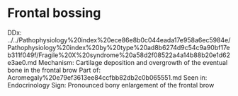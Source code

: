 # Frontal bossing

DDx: ../../Pathophysiology%20index%20ece86e8b0c044eada17e958a6ec5984e/Pathophysiology%20index%20by%20type%20ad8b6274d9c54c9a90bf17eb311f049f/Fragile%20X%20syndrome%20a58d2f08522a4a14b88b20e1d62e3ae0.md
Mechanism: Cartilage deposition and overgrowth of the eventual bone in the frontal brow
Part of: Acromegaly%20e79ef3613ee84ccfbb82db2c0b065551.md
Seen in: Endocrinology
Sign: Pronounced bony enlargement of the frontal brow
